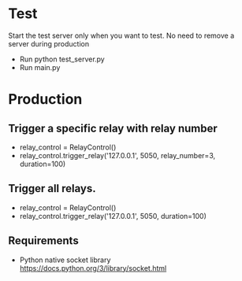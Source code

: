 
# Test
Start the test server only when you want to test. No need to remove a server during production
- Run python test_server.py
- Run main.py

# Production

## Trigger a specific relay with relay number
- relay_control = RelayControl()
- relay_control.trigger_relay('127.0.0.1', 5050, relay_number=3, duration=100)

## Trigger all relays.
- relay_control = RelayControl()
- relay_control.trigger_relay('127.0.0.1', 5050, duration=100)

## Requirements
- Python native socket library
https://docs.python.org/3/library/socket.html

  